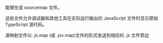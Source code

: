 
能够生成 sourcemap 文件。

这些文件允许调试器和其他工具在实际运行输出的 JavaScript 文件时显示原始 TypeScript 源代码。

源映射文件以. js.map (或 .jsx.map)文件的形式发送到相应的 .js 文件旁边

